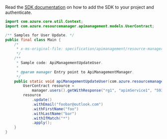 Read the [SDK documentation](https://github.com/Azure/azure-sdk-for-java/blob/azure-resourcemanager-apimanagement_1.0.0-beta.3/sdk/apimanagement/azure-resourcemanager-apimanagement/README.md) on how to add the SDK to your project and authenticate.

```java
import com.azure.core.util.Context;
import com.azure.resourcemanager.apimanagement.models.UserContract;

/** Samples for User Update. */
public final class Main {
    /*
     * x-ms-original-file: specification/apimanagement/resource-manager/Microsoft.ApiManagement/stable/2021-08-01/examples/ApiManagementUpdateUser.json
     */
    /**
     * Sample code: ApiManagementUpdateUser.
     *
     * @param manager Entry point to ApiManagementManager.
     */
    public static void apiManagementUpdateUser(com.azure.resourcemanager.apimanagement.ApiManagementManager manager) {
        UserContract resource =
            manager.users().getWithResponse("rg1", "apimService1", "5931a75ae4bbd512a88c680b", Context.NONE).getValue();
        resource
            .update()
            .withEmail("foobar@outlook.com")
            .withFirstName("foo")
            .withLastName("bar")
            .withIfMatch("*")
            .apply();
    }
}
```

